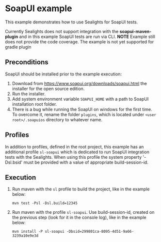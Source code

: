 # SoapUI example
This example demonstrates how to use Sealights for SoapUI tests.

Currently Sealights does not support integration with the **soapui-maven-plugin** and 
in this example SoapUI tests are run via CLI.
**NOTE** 
Example still does not provide the code coverage.
The example is not yet supported for gradle plugin

## Preconditions
SoapUI should be installed prior to the example execution:
1. Download from https://www.soapui.org/downloads/soapui.html the installer for the open source edition.
2. Run the installer.
3. Add system environment variable `SOAPUI_HOME` with a path to SoapUI installation root folder. 
4. There is a bug while running the SoapUI on windows for the first time. 
To overcome it, rename the folder `plugins`, which is located under `<user root>/.soapuios` directory to whatever name.
## Profiles
In addition to profiles, defined in the root project, this example has an additional profile `sl-soapui` which is dedicated to run SoapUI integration tests with the Sealights.
When using this profile the system property '-Dsl.bsid' must be provided with a value of appropriate build-session-id.

## Execution
1. Run maven with the `sl` profile to build the project, like in the example below:
       
       mvn test -Psl -Dsl.build=12345
2. Run maven with the profile `sl-soapui`. Use build-session-id, created on the previous step (look for it in the console log), like in the example below:
       
       mvn install -P sl-soapui -Dbsid=299801ca-8095-4d51-9a66-3239a10e9e3d
